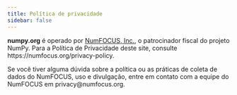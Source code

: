 ```yaml
---
title: Política de privacidade
sidebar: false
---
```


**numpy.org** é operado por [NumFOCUS, Inc.](https://numfocus.org), o patrocinador fiscal do projeto NumPy. Para a Política de Privacidade deste site, consulte https\://numfocus.org/privacy-policy.

Se você tiver alguma dúvida sobre a política ou as práticas de coleta de dados do NumFOCUS, uso e divulgação, entre em contato com a equipe do NumFOCUS em privacy\@numfocus.org.
